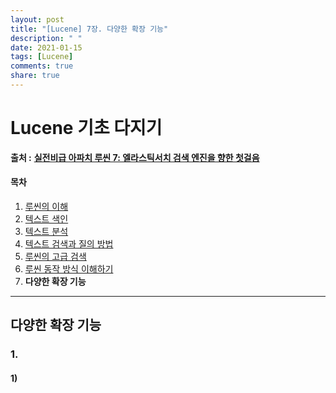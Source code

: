 ```yaml
---
layout: post
title: "[Lucene] 7장. 다양한 확장 기능"
description: " "
date: 2021-01-15
tags: [Lucene]
comments: true
share: true
---
```


# Lucene 기초 다지기

 **출처 :** [**실전비급 아파치 루씬 7: 엘라스틱서치 검색 엔진을 향한 첫걸음**](https://book.naver.com/bookdb/book_detail.nhn?bid=14134564)

#### 목차

1. [루씬의 이해](https://github.com/3457soso/TIL/blob/master/Lucene/01_Intro.md)
2. [텍스트 색인](https://github.com/3457soso/TIL/blob/master/Lucene/02_index.md)
3. [텍스트 분석](https://github.com/3457soso/TIL/blob/master/Lucene/03_analyze.md)
4. [텍스트 검색과 질의 방법](https://github.com/3457soso/TIL/blob/master/Lucene/04_query.md)
5. [루씬의 고급 검색](https://github.com/3457soso/TIL/blob/master/Lucene/05_core.md)
6. [루씬 동작 방식 이해하기](https://github.com/3457soso/TIL/blob/master/Lucene/06_inside.md)
7. **다양한 확장 기능**



___

## 다양한 확장 기능

### 1. 

#### 1)